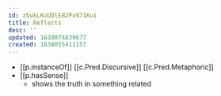 ```yaml
---
id: z5ukLKuUDlEB2Px971Kui
title: Reflects
desc: ''
updated: 1638074839677
created: 1638055411157
---
```


- [[p.instanceOf]] [[c.Pred.Discursive]] [[c.Pred.Metaphoric]]
- [[p.hasSense]]
  - shows the truth in something related